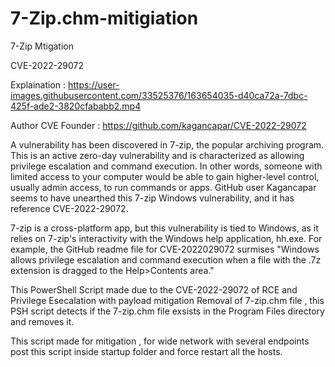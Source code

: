 # 7-Zip.chm-mitigiation
7-Zip Mtigation

CVE-2022-29072 

Explaination : 
https://user-images.githubusercontent.com/33525376/163654035-d40ca72a-7dbc-425f-ade2-3820cfababb2.mp4

Author CVE Founder : 
https://github.com/kagancapar/CVE-2022-29072

A vulnerability has been discovered in 7-zip, the popular archiving program. This is an active zero-day vulnerability and is characterized as allowing privilege escalation and command execution. In other words, someone with limited access to your computer would be able to gain higher-level control, usually admin access, to run commands or apps. GitHub user Kagancapar seems to have unearthed this 7-zip Windows vulnerability, and it has reference CVE-2022-29072.

7-zip is a cross-platform app, but this vulnerability is tied to Windows, as it relies on 7-zip's interactivity with the Windows help application, hh.exe. For example, the GitHub readme file for CVE-2022029072 surmises "Windows allows privilege escalation and command execution when a file with the .7z extension is dragged to the Help>Contents area."

This PowerShell Script made due to the CVE-2022-29072 of RCE and Privilege Esecalation with payload mitigation 
Removal of 7-zip.chm file , this PSH script detects if the 7-zip.chm file exsists in the Program Files directory and removes it.

This script made for mitigation , for wide network with several endpoints post this script inside startup folder and force restart all the hosts.
